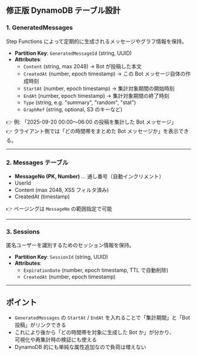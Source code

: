 ## 修正版 DynamoDB テーブル設計

### 1. **GeneratedMessages**

Step Functions によって定期的に生成されるメッセージやグラフ情報を保持。

- **Partition Key**: `GeneratedMessageId` (string, UUID)
- **Attributes**:
  - `Content` (string, max 2048) → Bot が投稿した本文
  - `CreatedAt` (number, epoch timestamp) → この Bot メッセージ自体の作成時刻
  - `StartAt` (number, epoch timestamp) → 集計対象期間の開始時刻
  - `EndAt` (number, epoch timestamp) → 集計対象期間の終了時刻
  - `Type` (string, e.g. "summary", "random", "stat")
  - `GraphRef` (string, optional, S3 のキーなど)

👉 例: 「2025-09-20 00:00〜06:00 の投稿を集計した Bot メッセージ」  
👉 クライアント側では「どの時間帯をまとめた Bot メッセージか」を表示できる。

---

### 2. **Messages テーブル**

- **MessageNo (PK, Number)** … 通し番号（自動インクリメント）
- UserId
- Content (max 2048, XSS フィルタ済み)
- CreatedAt (timestamp)

👉 ページングは `MessageNo` の範囲指定で可能

---

### 3. **Sessions**

匿名ユーザーを識別するためのセッション情報を保持。

- **Partition Key**: `SessionId` (string, UUID)
- **Attributes**:
  - `ExpirationDate` (number, epoch timestamp, TTL で自動削除)
  - `CreatedAt` (number, epoch timestamp)

---

## ポイント

- `GeneratedMessages` の `StartAt` / `EndAt` を入れることで「集計期間」と「Bot 投稿」がリンクできる
- これにより後から「どの時間帯を対象に生成した Bot か」が分かり、  
   可視化や再集計時の検証にも使える
- DynamoDB 的にも単純な属性追加なので負荷は増えない
